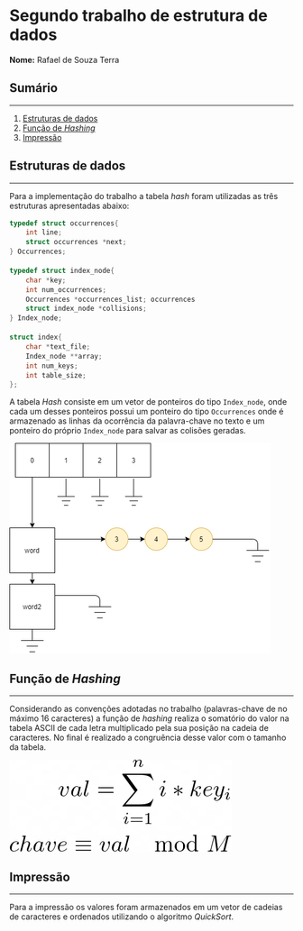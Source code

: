 # Segundo trabalho de estrutura de dados

**Nome:**  Rafael de Souza Terra

## Sumário 
___
1. [Estruturas de dados](#estrutura-de-dados)
2. [Função de *Hashing*](##função-de-hashing)
3. [Impressão](#impressão)

## Estruturas de dados
___
Para a implementação do trabalho a tabela *hash* foram utilizadas as três estruturas apresentadas abaixo:

```c
typedef struct occurrences{
    int line;
    struct occurrences *next;
} Occurrences;

typedef struct index_node{
    char *key;                    
    int num_occurrences;           
    Occurrences *occurrences_list; occurrences
    struct index_node *collisions; 
} Index_node;

struct index{
    char *text_file;
    Index_node **array;
    int num_keys;
    int table_size;
}; 
```
A tabela *Hash* consiste em um vetor de ponteiros do tipo `Index_node`, onde cada um desses ponteiros possui um ponteiro do tipo `Occurrences` onde é armazenado as linhas da ocorrência da palavra-chave no texto e um ponteiro do próprio `Index_node` para salvar as colisões geradas.

![Estrutura](/image.png)

## Função de *Hashing* 
___
Considerando as convenções adotadas no trabalho (palavras-chave de no máximo 16 caracteres) a função de *hashing* realiza o somatório do valor na tabela ASCII de cada letra multiplicado pela sua posição na cadeia de caracteres. No final é realizado a congruência desse valor com o tamanho da tabela.

![equação](./eq.png)

## Impressão
___

Para a impressão os valores foram armazenados em um vetor de cadeias de caracteres e ordenados utilizando o algoritmo *QuickSort*.

